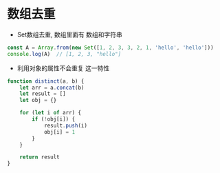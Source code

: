 # 数组去重

- Set数组去重, 数组里面有 数组和字符串

```js
const A = Array.from(new Set([1, 2, 3, 3, 2, 1, 'hello', 'hello']))
console.log(A)  // [1, 2, 3, "hello"]
```

- 利用对象的属性不会重复 这一特性

```js
function distinct(a, b) {
    let arr = a.concat(b)
    let result = []
    let obj = {}

    for (let i of arr) {
        if (!obj[i]) {
            result.push(i)
            obj[i] = 1
        }
    }

    return result
}
```
